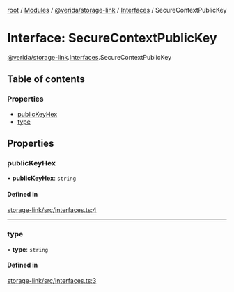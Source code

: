 [root](../README.md) / [Modules](../modules.md) / [@verida/storage-link](../modules/verida_storage_link.md) / [Interfaces](../modules/verida_storage_link.Interfaces.md) / SecureContextPublicKey

# Interface: SecureContextPublicKey

[@verida/storage-link](../modules/verida_storage_link.md).[Interfaces](../modules/verida_storage_link.Interfaces.md).SecureContextPublicKey

## Table of contents

### Properties

- [publicKeyHex](verida_storage_link.Interfaces.SecureContextPublicKey.md#publickeyhex)
- [type](verida_storage_link.Interfaces.SecureContextPublicKey.md#type)

## Properties

### publicKeyHex

• **publicKeyHex**: `string`

#### Defined in

[storage-link/src/interfaces.ts:4](https://github.com/verida/verida-js/blob/039856c/packages/storage-link/src/interfaces.ts#L4)

___

### type

• **type**: `string`

#### Defined in

[storage-link/src/interfaces.ts:3](https://github.com/verida/verida-js/blob/039856c/packages/storage-link/src/interfaces.ts#L3)
